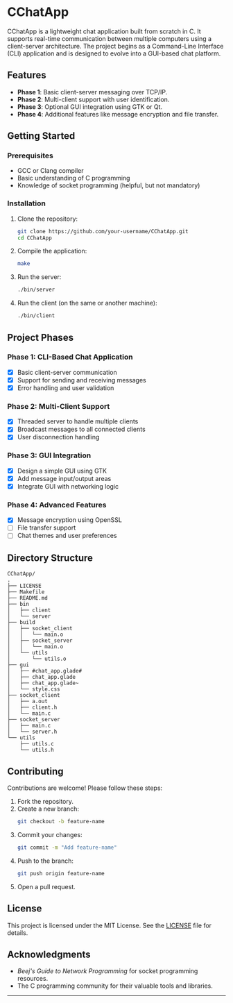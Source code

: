 # CChatApp  

CChatApp is a lightweight chat application built from scratch in C. It supports real-time communication between multiple computers using a client-server architecture. The project begins as a Command-Line Interface (CLI) application and is designed to evolve into a GUI-based chat platform.

## Features  
- **Phase 1**: Basic client-server messaging over TCP/IP.  
- **Phase 2**: Multi-client support with user identification.  
- **Phase 3**: Optional GUI integration using GTK or Qt.  
- **Phase 4**: Additional features like message encryption and file transfer.  

## Getting Started  

### Prerequisites  
- GCC or Clang compiler  
- Basic understanding of C programming  
- Knowledge of socket programming (helpful, but not mandatory)  

### Installation  
1. Clone the repository:  
   ```bash
   git clone https://github.com/your-username/CChatApp.git
   cd CChatApp
   ```  
2. Compile the application:  
   ```bash
   make
   ```  
3. Run the server:  
   ```bash
   ./bin/server
   ```  
4. Run the client (on the same or another machine):  
   ```bash
   ./bin/client
   ```  

## Project Phases  

### Phase 1: CLI-Based Chat Application  
- [x] Basic client-server communication  
- [x] Support for sending and receiving messages  
- [x] Error handling and user validation  

### Phase 2: Multi-Client Support  
- [x] Threaded server to handle multiple clients  
- [x] Broadcast messages to all connected clients  
- [x] User disconnection handling  

### Phase 3: GUI Integration  
- [x] Design a simple GUI using GTK  
- [x] Add message input/output areas  
- [x] Integrate GUI with networking logic  

### Phase 4: Advanced Features  
- [x] Message encryption using OpenSSL  
- [ ] File transfer support  
- [ ] Chat themes and user preferences  

## Directory Structure  
```
CChatApp/  
.
├── LICENSE
├── Makefile
├── README.md
├── bin
│   ├── client
│   └── server
├── build
│   ├── socket_client
│   │   └── main.o
│   ├── socket_server
│   │   └── main.o
│   └── utils
│       └── utils.o
├── gui
│   ├── #chat_app.glade#
│   ├── chat_app.glade
│   ├── chat_app.glade~
│   └── style.css
├── socket_client
│   ├── a.out
│   ├── client.h
│   └── main.c
├── socket_server
│   ├── main.c
│   └── server.h
└── utils
    ├── utils.c
    └── utils.h
```  

## Contributing  
Contributions are welcome! Please follow these steps:  
1. Fork the repository.  
2. Create a new branch:  
   ```bash
   git checkout -b feature-name
   ```  
3. Commit your changes:  
   ```bash
   git commit -m "Add feature-name"
   ```  
4. Push to the branch:  
   ```bash
   git push origin feature-name
   ```  
5. Open a pull request.  

## License  
This project is licensed under the MIT License. See the [LICENSE](LICENSE) file for details.  

## Acknowledgments  
- *Beej's Guide to Network Programming* for socket programming resources.  
- The C programming community for their valuable tools and libraries.  

---
